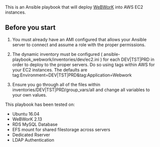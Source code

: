 This is an Ansible playbook that will deploy [WeBWorK](http://webwork.maa.org/) into AWS EC2 instances.

## Before you start
1) You must already have an AMI configured that allows your Ansible server to connect and assume a role with the proper permissions.

2) The dynamic inventory must be configured ( ansible-playbook_webwork/inventories/dev/ec2.ini ) for each DEV|TST|PRD in order to deploy to the proper servers. Do so using tags within AWS for your EC2 instances. The defaults are tag:Environment=DEV|TST|PRD&tag:Application=Webwork

3) Ensure you go through all of the files within inventories/DEV|TST|PRD/group_vars/all and change all variables to your own values.

This playbook has been tested on:

- Ubuntu 16.04 
- WeBWorK 2.13
- RDS MySQL Database
- EFS mount for shared filestorage across servers
- Dedicated Rserver
- LDAP Authentication
